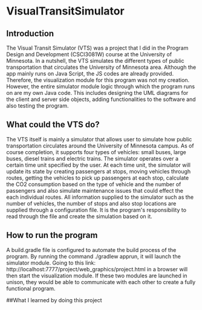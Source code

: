 # VisualTransitSimulator

## Introduction
The Visual Transit Simulator (VTS) was a project that I did in the Program Design and Development (CSCI3081W) course at the University of Minnesota. In a nutshell, the VTS simulates the different types of public transportation that circulates the University of Minnesota area. Although the app mainly runs on Java Script, the JS codes are already provided. Therefore, the visualization module for this program was not my creation. However, the entire simulator module logic through which the program  runs on are my own Java code. This includes designing the UML diagrams for the client and server side objects, adding functionalities to the software and also testing the program. 

## What could the VTS do?
The VTS itself is mainly a simulator that allows user to simulate how public transportation circulates around the University of Minnesota campus. As of course completion, it supports four types of vehicles: small buses, large buses, diesel trains and electric trains. The simulator operates over a certain time unit specified by the user. At each time unit, the simulator will update its state by creating passengers at stops, moving vehicles through routes, getting the vehicles to pick up passengers at each stop, calculate the CO2 consumption based on the type of vehicle and the number of passengers and also simulate maintenance issues that could effect the each individual routes. All information supplied to the simulator such as the number of vehicles, the number of stops and also stop locations are supplied through a configuration file. It is the program's responsibility to read through the file and create the simulation based on it.

## How to run the program
A build.gradle file is configured to automate the build process of the program. By running the command ./gradlew apprun, it will launch the simulator module. Going to this link: http://localhost:7777/project/web_graphics/project.html in a browser will then start the visualization module. If these two modules are launched in unison, they would be able to communicate with each other to create a fully functional program.

##What I learned by doing this project
